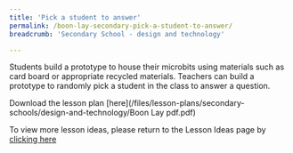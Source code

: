 ```yaml
---
title: 'Pick a student to answer'
permalink: /boon-lay-secondary-pick-a-student-to-answer/
breadcrumb: 'Secondary School - design and technology'

---
```



Students build a prototype to house their microbits using materials such as card board or appropriate recycled materials. Teachers can build a prototype to randomly pick a student in the class to answer a question. 


Download the lesson plan [here](/files/lesson-plans/secondary-schools/design-and-technology/Boon Lay pdf.pdf)

To view more lesson ideas, please return to the Lesson Ideas page by [clicking here](/in-schools/digital-maker/lesson-ideas-secondary/)
